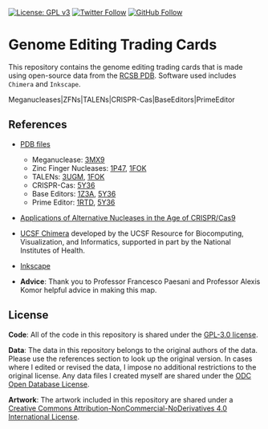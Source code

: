 [![License: GPL v3](https://img.shields.io/badge/License-GPL%20v3-blue.svg?style=flat-square)](https://www.gnu.org/licenses/gpl-3.0)
[![Twitter Follow](https://img.shields.io/twitter/follow/kartik_lakshmi.svg?style=flat-square&logo=twitter&label=Follow)](https://twitter.com/kartik_lakshmi)
[![GitHub Follow](https://img.shields.io/github/followers/Kartik-Lakshmi.svg?style=flat-square&logo=github&label=Follow)](https://github.com/Kartik-Lakshmi)


# Genome Editing Trading Cards
This repository contains the genome editing trading cards that is made using open-source data from the [RCSB PDB](https://www.rcsb.org/). Software used includes `Chimera` and `Inkscape`.

Meganucleases|ZFNs|TALENs|CRISPR-Cas|BaseEditors|PrimeEditor

## References

- [PDB files](https://www.rcsb.org/)
  - Meganuclease: [3MX9](https://www.rcsb.org/structure/3MX9)
  - Zinc Finger Nucleases: [1P47](https://www.rcsb.org/structure/1P47), [1FOK](https://www.rcsb.org/structure/1FOK)
  - TALENs: [3UGM](https://www.rcsb.org/structure/3UGM), [1FOK](https://www.rcsb.org/structure/1FOK)
  - CRISPR-Cas: [5Y36](https://www.rcsb.org/structure/5Y36)
  - Base Editors: [1Z3A](https://www.rcsb.org/structure/1z3a), [5Y36](https://www.rcsb.org/structure/5Y36)
  - Prime Editor: [1RTD](https://www.rcsb.org/structure/1RTD), [5Y36](https://www.rcsb.org/structure/5Y36)
 
- [Applications of Alternative Nucleases in the Age of CRISPR/Cas9](https://www.ncbi.nlm.nih.gov/pmc/articles/PMC5751168/)
 
- [UCSF Chimera](https://www.ncbi.nlm.nih.gov/pubmed/15264254) developed by the UCSF Resource for Biocomputing, Visualization, and Informatics, supported in part by the National Institutes of Health. 

- [Inkscape](https://inkscape.org/)

- **Advice**: Thank you to Professor Francesco Paesani and Professor Alexis Komor helpful advice in making this map.

## License

**Code**: All of the code in this repository is shared under the [GPL-3.0 license](https://www.gnu.org/licenses/gpl-3.0).

**Data**: The data in this repository belongs to the original authors of the data. Please use the references section to look up the original version. In cases where I edited or revised the data, I impose no additional restrictions to the original license. Any data files I created myself are shared under the [ODC Open Database License](https://opendatacommons.org/licenses/odbl/summary/).

**Artwork**: The artwork included in this repository are shared under a [Creative Commons Attribution-NonCommercial-NoDerivatives 4.0 International License](https://creativecommons.org/licenses/by-nc-nd/4.0/).
